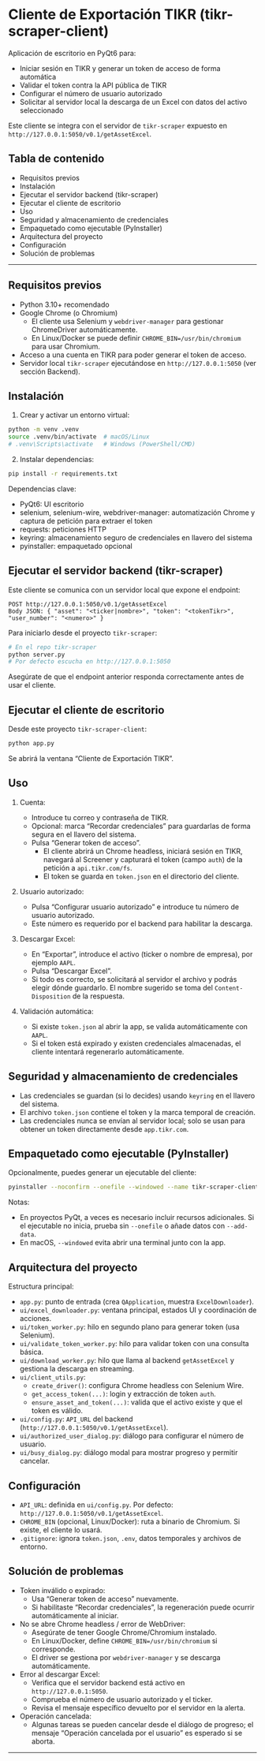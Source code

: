 # Cliente de Exportación TIKR (tikr-scraper-client)

Aplicación de escritorio en PyQt6 para:
- Iniciar sesión en TIKR y generar un token de acceso de forma automática
- Validar el token contra la API pública de TIKR
- Configurar el número de usuario autorizado
- Solicitar al servidor local la descarga de un Excel con datos del activo seleccionado

Este cliente se integra con el servidor de `tikr-scraper` expuesto en `http://127.0.0.1:5050/v0.1/getAssetExcel`.

## Tabla de contenido
- Requisitos previos
- Instalación
- Ejecutar el servidor backend (tikr-scraper)
- Ejecutar el cliente de escritorio
- Uso
- Seguridad y almacenamiento de credenciales
- Empaquetado como ejecutable (PyInstaller)
- Arquitectura del proyecto
- Configuración
- Solución de problemas

---

## Requisitos previos

- Python 3.10+ recomendado
- Google Chrome (o Chromium)
  - El cliente usa Selenium y `webdriver-manager` para gestionar ChromeDriver automáticamente.
  - En Linux/Docker se puede definir `CHROME_BIN=/usr/bin/chromium` para usar Chromium.
- Acceso a una cuenta en TIKR para poder generar el token de acceso.
- Servidor local `tikr-scraper` ejecutándose en `http://127.0.0.1:5050` (ver sección Backend).

## Instalación

1) Crear y activar un entorno virtual:
```bash
python -m venv .venv
source .venv/bin/activate  # macOS/Linux
# .venv\Scripts\activate   # Windows (PowerShell/CMD)
```

2) Instalar dependencias:
```bash
pip install -r requirements.txt
```

Dependencias clave:
- PyQt6: UI escritorio
- selenium, selenium-wire, webdriver-manager: automatización Chrome y captura de petición para extraer el token
- requests: peticiones HTTP
- keyring: almacenamiento seguro de credenciales en llavero del sistema
- pyinstaller: empaquetado opcional

## Ejecutar el servidor backend (tikr-scraper)

Este cliente se comunica con un servidor local que expone el endpoint:
```
POST http://127.0.0.1:5050/v0.1/getAssetExcel
Body JSON: { "asset": "<ticker|nombre>", "token": "<tokenTikr>", "user_number": "<numero>" }
```

Para iniciarlo desde el proyecto `tikr-scraper`:
```bash
# En el repo tikr-scraper
python server.py
# Por defecto escucha en http://127.0.0.1:5050
```

Asegúrate de que el endpoint anterior responda correctamente antes de usar el cliente.

## Ejecutar el cliente de escritorio

Desde este proyecto `tikr-scraper-client`:
```bash
python app.py
```

Se abrirá la ventana “Cliente de Exportación TIKR”.

## Uso

1) Cuenta:
   - Introduce tu correo y contraseña de TIKR.
   - Opcional: marca “Recordar credenciales” para guardarlas de forma segura en el llavero del sistema.
   - Pulsa “Generar token de acceso”.
     - El cliente abrirá un Chrome headless, iniciará sesión en TIKR, navegará al Screener y capturará el token (campo `auth`) de la petición a `api.tikr.com/fs`.
     - El token se guarda en `token.json` en el directorio del cliente.

2) Usuario autorizado:
   - Pulsa “Configurar usuario autorizado” e introduce tu número de usuario autorizado.
   - Este número es requerido por el backend para habilitar la descarga.

3) Descargar Excel:
   - En “Exportar”, introduce el activo (ticker o nombre de empresa), por ejemplo `AAPL`.
   - Pulsa “Descargar Excel”.
   - Si todo es correcto, se solicitará al servidor el archivo y podrás elegir dónde guardarlo. El nombre sugerido se toma del `Content-Disposition` de la respuesta.

4) Validación automática:
   - Si existe `token.json` al abrir la app, se valida automáticamente con `AAPL`.
   - Si el token está expirado y existen credenciales almacenadas, el cliente intentará regenerarlo automáticamente.

## Seguridad y almacenamiento de credenciales

- Las credenciales se guardan (si lo decides) usando `keyring` en el llavero del sistema.
- El archivo `token.json` contiene el token y la marca temporal de creación.
- Las credenciales nunca se envían al servidor local; solo se usan para obtener un token directamente desde `app.tikr.com`.

## Empaquetado como ejecutable (PyInstaller)

Opcionalmente, puedes generar un ejecutable del cliente:
```bash
pyinstaller --noconfirm --onefile --windowed --name tikr-scraper-client app.py
```

Notas:
- En proyectos PyQt, a veces es necesario incluir recursos adicionales. Si el ejecutable no inicia, prueba sin `--onefile` o añade datos con `--add-data`.
- En macOS, `--windowed` evita abrir una terminal junto con la app.

## Arquitectura del proyecto

Estructura principal:
- `app.py`: punto de entrada (crea `QApplication`, muestra `ExcelDownloader`).
- `ui/excel_downloader.py`: ventana principal, estados UI y coordinación de acciones.
- `ui/token_worker.py`: hilo en segundo plano para generar token (usa Selenium).
- `ui/validate_token_worker.py`: hilo para validar token con una consulta básica.
- `ui/download_worker.py`: hilo que llama al backend `getAssetExcel` y gestiona la descarga en streaming.
- `ui/client_utils.py`:
  - `create_driver()`: configura Chrome headless con Selenium Wire.
  - `get_access_token(...)`: login y extracción de token `auth`.
  - `ensure_asset_and_token(...)`: valida que el activo existe y que el token es válido.
- `ui/config.py`: `API_URL` del backend (`http://127.0.0.1:5050/v0.1/getAssetExcel`).
- `ui/authorized_user_dialog.py`: diálogo para configurar el número de usuario.
- `ui/busy_dialog.py`: diálogo modal para mostrar progreso y permitir cancelar.

## Configuración

- `API_URL`: definida en `ui/config.py`. Por defecto: `http://127.0.0.1:5050/v0.1/getAssetExcel`.
- `CHROME_BIN` (opcional, Linux/Docker): ruta a binario de Chromium. Si existe, el cliente lo usará.
- `.gitignore`: ignora `token.json`, `.env`, datos temporales y archivos de entorno.

## Solución de problemas

- Token inválido o expirado:
  - Usa “Generar token de acceso” nuevamente.
  - Si habilitaste “Recordar credenciales”, la regeneración puede ocurrir automáticamente al iniciar.
- No se abre Chrome headless / error de WebDriver:
  - Asegúrate de tener Google Chrome/Chromium instalado.
  - En Linux/Docker, define `CHROME_BIN=/usr/bin/chromium` si corresponde.
  - El driver se gestiona por `webdriver-manager` y se descarga automáticamente.
- Error al descargar Excel:
  - Verifica que el servidor backend está activo en `http://127.0.0.1:5050`.
  - Comprueba el número de usuario autorizado y el ticker.
  - Revisa el mensaje específico devuelto por el servidor en la alerta.
- Operación cancelada:
  - Algunas tareas se pueden cancelar desde el diálogo de progreso; el mensaje “Operación cancelada por el usuario” es esperado si se aborta.

---
